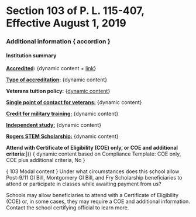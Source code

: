 # Section 103 of P. L. 115-407, Effective August 1, 2019

### Additional information { accordion }

#### Institution summary

**[Accredited]():** {dynamic content + [link]()} 

**[Type of accreditation]():** {dynamic content} 

**Veterans tuition policy:** {[dynamic content]()} 

**[Single point of contact for veterans:]()** {dynamic content} 

**[Credit for military training:]()** {dynamic content} 

**[Independent study:]()** {dynamic content} 

**[Rogers STEM Scholarship:]()** {dynamic content} 

**Attend with Certificate of Eligibility (COE) only, or COE and additional criteria:**]() { dynamic content based on Compliance Template:  COE only, COE plus additional criteria, No } 



{ 103 Modal content }
Under what circumstances does this school allow Post-9/11 GI Bill, Montgomery GI Bill, and Fry Scholarship beneficiaries to attend or participate in classes while awaiting payment from us? 

Schools may allow beneficiaries to attend with a Certificate of Eligibility (COE) or, in some cases, they may require a COE and additional information. Contact the school certifying official to learn more. 
